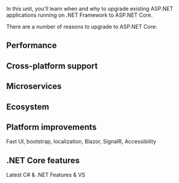 In this unit, you'll learn when and why to upgrade existing ASP.NET applications running on .NET Framework to ASP.NET Core.

There are a number of reasons to upgrade to ASP.NET Core:

## Performance

## Cross-platform support

## Microservices 

## Ecosystem 

## Platform improvements

Fast UI, bootstrap, localization, Blazor, SignalR, Accessibility 

## .NET Core features

Latest C# & .NET Features & VS 